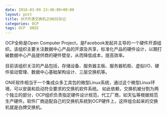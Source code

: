 ```yaml
---
date: 2016-03-09 13:48:00+00:00
layout: post
title: OCP开源交换机之ONIE杂记
categories: OCP
tags: OCP  ONIE
---
```


OCP全称是Open Computer Project，是Facebook发起并主导的一个硬件开源组织。该组织主要关注数据中心产品的开源及共享，标准化产品的硬件设计，以期打破数据中心产品提供商的硬件壁垒，从而降低成本，提高效率。

目前该组织关注的产品包括，存储设备、服务器主板、服务器机柜、虚拟I/O、硬件驱动管理、数据中心基础架构设计、三层交换机等。

ONIE软件相当于一个集成众多工具包的微型Linux系统，通过这个微型Linux环境，可以安装和启动符合要求的交换机软件系统。
如此依赖，交换机被分割为两个独立的部分，OCP组织负责指定硬件设计规范，代工厂商，如天弘等根据规范生产硬件。软件厂商适配自己的交换机系统到OCP硬件上，这样组合起来的交换机就是白牌交换机。
